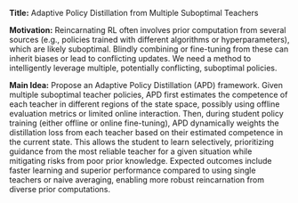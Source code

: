 **Title:** Adaptive Policy Distillation from Multiple Suboptimal Teachers

**Motivation:** Reincarnating RL often involves prior computation from several sources (e.g., policies trained with different algorithms or hyperparameters), which are likely suboptimal. Blindly combining or fine-tuning from these can inherit biases or lead to conflicting updates. We need a method to intelligently leverage multiple, potentially conflicting, suboptimal policies.

**Main Idea:** Propose an Adaptive Policy Distillation (APD) framework. Given multiple suboptimal teacher policies, APD first estimates the competence of each teacher in different regions of the state space, possibly using offline evaluation metrics or limited online interaction. Then, during student policy training (either offline or online fine-tuning), APD dynamically weights the distillation loss from each teacher based on their estimated competence in the current state. This allows the student to learn selectively, prioritizing guidance from the most reliable teacher for a given situation while mitigating risks from poor prior knowledge. Expected outcomes include faster learning and superior performance compared to using single teachers or naive averaging, enabling more robust reincarnation from diverse prior computations.